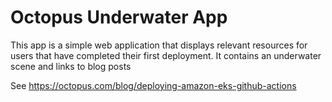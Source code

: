 # Octopus Underwater App

This app is a simple web application that displays relevant resources for users that have completed their first deployment. It contains an underwater scene and links to blog posts

See https://octopus.com/blog/deploying-amazon-eks-github-actions
